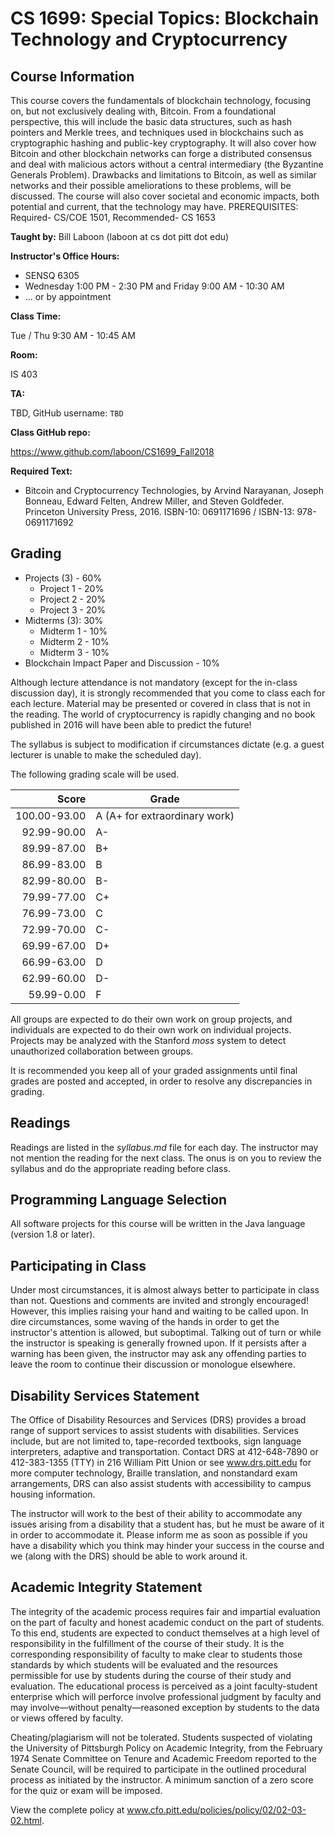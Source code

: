 # CS 1699: Special Topics: Blockchain Technology and Cryptocurrency

## Course Information

This course covers the fundamentals of blockchain technology, focusing on, but not exclusively dealing with, Bitcoin. From a foundational perspective, this will include the basic data structures, such as hash pointers and Merkle trees, and techniques used in blockchains such as cryptographic hashing and public-key cryptography. It will also cover how Bitcoin and other blockchain networks can forge a distributed consensus and deal with malicious actors without a central intermediary (the Byzantine Generals Problem). Drawbacks and limitations to Bitcoin, as well as similar networks and their possible ameliorations to these problems, will be discussed. The course will also cover societal and economic impacts, both potential and current, that the technology may have. PREREQUISITES: Required- CS/COE 1501, Recommended- CS 1653

**Taught by:** Bill Laboon (laboon at cs dot pitt dot edu)

**Instructor's Office Hours:**

  * SENSQ 6305
  * Wednesday 1:00 PM - 2:30 PM and Friday 9:00 AM - 10:30 AM
  * ... or by appointment

**Class Time:**

Tue / Thu 9:30 AM - 10:45 AM

**Room:**

IS 403

**TA:**

TBD, GitHub username: `TBD`

**Class GitHub repo:**

https://www.github.com/laboon/CS1699_Fall2018

**Required Text:**

  * Bitcoin and Cryptocurrency Technologies, by Arvind Narayanan, Joseph Bonneau, Edward Felten, Andrew Miller, and Steven Goldfeder.  Princeton University Press, 2016.  ISBN-10: 0691171696 / ISBN-13: 978-0691171692

## Grading

  * Projects (3) - 60%
    * Project 1 - 20%
    * Project 2 - 20%
    * Project 3 - 20%
  * Midterms (3): 30%
    * Midterm 1 - 10%
    * Midterm 2 - 10%
    * Midterm 3 - 10%
  * Blockchain Impact Paper and Discussion - 10%


Although lecture attendance is not mandatory (except for the in-class discussion day), it is strongly recommended that you come to class each for each lecture.  Material may be presented or covered in class that is not in the reading.  The world of cryptocurrency is rapidly changing and no book published in 2016 will have been able to predict the future!

The syllabus is subject to modification if circumstances dictate (e.g. a guest lecturer is unable to make the scheduled day).

The following grading scale will be used.

Score  | Grade
-----: | ------------------------------
100.00-93.00 | A (A+ for extraordinary work)
92.99-90.00  | A-
89.99-87.00  | B+
86.99-83.00  | B
82.99-80.00  | B-
79.99-77.00  | C+
76.99-73.00  | C
72.99-70.00  | C-
69.99-67.00  | D+
66.99-63.00  | D
62.99-60.00  | D-
59.99-0.00   | F

All groups are expected to do their own work on group projects, and individuals are expected to do their own work on individual projects.  Projects may be analyzed with the Stanford _moss_ system to detect unauthorized collaboration between groups.

It is recommended you keep all of your graded assignments until final grades are posted and accepted, in order to resolve any discrepancies in grading.

## Readings

Readings are listed in the _syllabus.md_ file for each day.  The instructor may not mention the reading for the next class.  The onus is on you to review the syllabus and do the appropriate reading before class.

## Programming Language Selection

All software projects for this course will be written in the Java language (version 1.8 or later).

## Participating in Class

Under most circumstances, it is almost always better to participate in class than not.  Questions and comments are invited and strongly encouraged!  However, this implies raising your hand and waiting to be called upon.  In dire circumstances, some waving of the hands in order to get the instructor's attention is allowed, but suboptimal.  Talking out of turn or while the instructor is speaking is generally frowned upon.  If it persists after a warning has been given, the instructor may ask any offending parties to leave the room to continue their discussion or monologue elsewhere.

## Disability Services Statement

The Office of Disability Resources and Services (DRS) provides a broad range of support services to assist students with disabilities. Services include, but are not limited to, tape-recorded textbooks, sign language interpreters, adaptive and transportation. Contact DRS at 412-648-7890 or 412-383-1355 (TTY) in 216 William Pitt Union or see www.drs.pitt.edu for more computer technology, Braille translation, and nonstandard exam arrangements, DRS can also assist students with accessibility to campus housing information.

The instructor will work to the best of their ability to accommodate any issues arising from a disability that a student has, but he must be aware of it in order to accommodate it.  Please inform me as soon as possible if you have a disability which you think may hinder your success in the course and we (along with the DRS) should be able to work around it.

## Academic Integrity Statement

The integrity of the academic process requires fair and impartial evaluation on the part of faculty and honest academic conduct on the part of students. To this end, students are expected to conduct themselves at a high level of responsibility in the fulfillment of the course of their study. It is the corresponding responsibility of faculty to make clear to students those standards by which students will be evaluated and the resources permissible for use by students during the course of their study and evaluation. The educational process is perceived as a joint faculty-student enterprise which will perforce involve professional judgment by faculty and may involve—without penalty—reasoned exception by students to the data or views offered by faculty.

Cheating/plagiarism will not be tolerated. Students suspected of violating the University of Pittsburgh Policy on Academic Integrity, from the February 1974 Senate Committee on Tenure and Academic Freedom reported to the Senate Council, will be required to participate in the outlined procedural process as initiated by the instructor. A minimum sanction of a zero score for the quiz or exam will be imposed.

View the complete policy at www.cfo.pitt.edu/policies/policy/02/02-03-02.html.